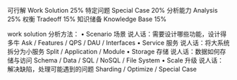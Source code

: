 可行解 Work Solution 25%
特定问题 Special Case 20%
分析能力 Analysis 25%
权衡 Tradeoff 15%
知识储备 Knowledge Base 15%

work solution 分析方法：
• Scenario 场景
 说人话：需要设计哪些功能，设计得多牛
 Ask / Features / QPS / DAU / Interfaces
• Service 服务
 说人话：将大系统拆分为小服务
 Split / Application / Module
• Storage 存储
 说人话：数据如何存储与访问
 Schema / Data / SQL / NoSQL / File System
• Scale 升级
 说人话：解决缺陷，处理可能遇到的问题
 Sharding / Optimize / Special Case
